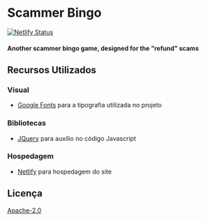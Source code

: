 # Scammer Bingo

[![Netlify Status](https://api.netlify.com/api/v1/badges/95e694f7-b435-458f-811c-9e02b070bab8/deploy-status)](https://app.netlify.com/sites/scammer-bingo/deploys)

#### Another scammer bingo game, designed for the "refund" scams

## Recursos Utilizados

### Visual

- [Google Fonts](https://fonts.google.com) para a tipografia utilizada no projeto

### Bibliotecas

- [JQuery](https://jquery.com/) para auxílio no código Javascript

### Hospedagem

- [Netlify](https://www.netlify.com/) para hospedagem do site

## Licença

[Apache-2.0](https://www.apache.org/licenses/LICENSE-2.0)
